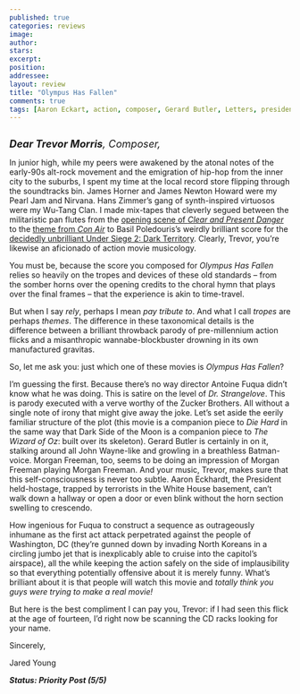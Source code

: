 ```yaml
---
published: true
categories: reviews
image:
author: 
stars: 
excerpt: 
position: 
addressee: 
layout: review
title: "Olympus Has Fallen"
comments: true
tags: [Aaron Eckart, action, composer, Gerard Butler, Letters, president, white house]
---
```

<div><p><span class="full-image-block ssNonEditable"><span><a href="/letters/2013/3/22/olympus-has-fallen.html"><img src="http://static.squarespace.com/static/5005f6bcc4aa41161b33e89e/5329cf1fe4b07c068ebf74de/5329cf1fe4b07c068ebf77f5/1363965634647/Olympus%20Has%20Fallen.jpg" alt="" /></a></span></span></p>
<p><em style="font-size:130%;"><strong>Dear Trevor Morris</strong>, Composer,</em></p>
<p>In junior high, while my peers were awakened by the atonal notes of the early-90s alt-rock movement and the emigration of hip-hop from the inner city to the suburbs, I spent my time at the local record store flipping through the soundtracks bin. James Horner and James Newton Howard were my Pearl Jam and Nirvana. Hans Zimmer&rsquo;s gang of synth-inspired virtuosos were my Wu-Tang Clan. I made mix-tapes that cleverly segued between the militaristic pan flutes from the <a href="http://www.youtube.com/watch?v=lUgH-lBeX_M">opening scene of <em>Clear and Present Danger</em></a> to the <a href="http://www.youtube.com/watch?v=lnywcTqsg18">theme from <em>Con Air</em></a> to Basil Poledouris&rsquo;s weirdly brilliant score for the <a href="http://www.youtube.com/watch?v=g20YT2jzDb0">decidedly unbrilliant Under Siege 2: Dark Territory</a>. Clearly, Trevor, you&rsquo;re likewise an aficionado of action movie musicology.</p>
<p>You must be, because the score you composed for <em>Olympus Has Fallen</em> relies so heavily on the tropes and devices of these old standards &ndash; from the somber horns over the opening credits to the choral hymn that plays over the final frames &ndash; that the experience is akin to time-travel.</p>
<p>But when I say <em>rely</em>, perhaps I mean <em>pay tribute to</em>. And what I call <em>tropes</em> are perhaps <em>themes</em>. The difference in these taxonomical details is the difference between a brilliant throwback parody of pre-millennium action flicks and a misanthropic wannabe-blockbuster drowning in its own manufactured gravitas.</p>
<p>So, let me ask you: just which one of these movies is <em>Olympus Has Fallen</em>?</p>
<p>I&rsquo;m guessing the first. Because there&rsquo;s no way director Antoine Fuqua didn&rsquo;t know what he was doing. This is satire on the level of <em>Dr. Strangelove</em>. This is parody executed with a verve worthy of the Zucker Brothers. All without a single note of irony that might give away the joke. Let&rsquo;s set aside the eerily familiar structure of the plot (this movie is a companion piece to <em>Die Hard</em> in the same way that Dark Side of the Moon is a companion piece to <em>The Wizard of Oz</em>: built over its skeleton). Gerard Butler is certainly in on it, stalking around all John Wayne-like and growling in a breathless Batman-voice. Morgan Freeman, too, seems to be doing an impression of Morgan Freeman playing Morgan Freeman. And your music, Trevor, makes sure that this self-consciousness is never too subtle. Aaron Eckhardt, the President held-hostage, trapped by terrorists in the White House basement, can&rsquo;t walk down a hallway or open a door or even blink without the horn section swelling to crescendo.</p>
<p>How ingenious for Fuqua to construct a sequence as outrageously inhumane as the first act attack perpetrated against the people of Washington, DC (they&rsquo;re gunned down by invading North Koreans in a circling jumbo jet that is inexplicably able to cruise into the capitol&rsquo;s airspace), all the while keeping the action safely on the side of implausibility so that everything potentially offensive about it is merely funny. What&rsquo;s brilliant about it is that people will watch this movie and <em>totally think you guys were trying to make a real movie!</em></p>
<p>But here is the best compliment I can pay you, Trevor: if I had seen this flick at the age of fourteen, I&rsquo;d right now be scanning the CD racks looking for your name.</p>
<p>Sincerely,</p>
<p>Jared Young&nbsp;</p>
<p><em><strong>Status: Priority Post (5/5)</strong></em></p></div>
